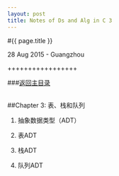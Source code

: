 ```yaml
---
layout: post
title: Notes of Ds and Alg in C 3
---
```


#{{ page.title }}  
<p class="meta">28 Aug 2015 - Guangzhou</p>   
+++++++++++++++++  

###[返回主目录][]  
<br>

##Chapter 3: 表、栈和队列 

1. 抽象数据类型（ADT）  

2. 表ADT  

3. 栈ADT  

4. 队列ADT  




<br>  

[返回主目录]: /2014/10/16/notes-of-ds-alg.html



